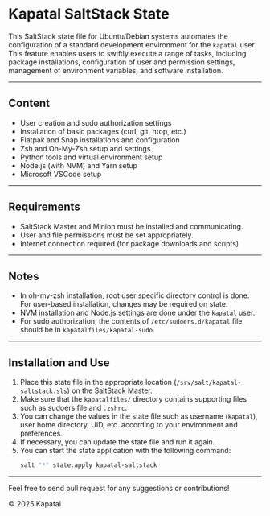 # Kapatal SaltStack State
This SaltStack state file for Ubuntu/Debian systems automates the configuration of a standard development environment for the `kapatal` user.
This feature enables users to swiftly execute a range of tasks, including package installations, configuration of user and permission settings, management of environment variables, and software installation.

---

## Content
- User creation and sudo authorization settings  
- Installation of basic packages (curl, git, htop, etc.)  
- Flatpak and Snap installations and configuration  
- Zsh and Oh-My-Zsh setup and settings  
- Python tools and virtual environment setup  
- Node.js (with NVM) and Yarn setup  
- Microsoft VSCode setup

---

## Requirements
- SaltStack Master and Minion must be installed and communicating.
- User and file permissions must be set appropriately.
- Internet connection required (for package downloads and scripts)

---

## Notes
- In oh-my-zsh installation, root user specific directory control is done. For user-based installation, changes may be required on state.
- NVM installation and Node.js settings are done under the `kapatal` user.
- For sudo authorization, the contents of `/etc/sudoers.d/kapatal` file should be in `kapatalfiles/kapatal-sudo`.

---

## Installation and Use
1. Place this state file in the appropriate location (`/srv/salt/kapatal-saltstack.sls`) on the SaltStack Master.  
2. Make sure that the `kapatalfiles/` directory contains supporting files such as sudoers file and `.zshrc`.  
3. You can change the values in the state file such as username (`kapatal`), user home directory, UID, etc. according to your environment and preferences.  
4. If necessary, you can update the state file and run it again.
5. You can start the state application with the following command:  
   ```bash
   salt '*' state.apply kapatal-saltstack

---

Feel free to send pull request for any suggestions or contributions!

© 2025 Kapatal
